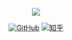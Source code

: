 <p align="center">
  <img src ="https://github-readme-stats.vercel.app/api?username=alwxkxk&hide_border=true&show_icons=true&count_private=true&theme=default">
</p>

<p align="center">
  <a href="https://github.com/alwxkxk"><img src="https://img.shields.io/github/followers/alwxkxk.svg?label=GitHub&style=social" alt="GitHub"></a>
  <a href="https://www.zhihu.com/people/su-xi-qiang"><img src="https://img.shields.io/badge/知乎--_.svg?style=social&logo=zhihu" alt="知乎"></a>
</p>
